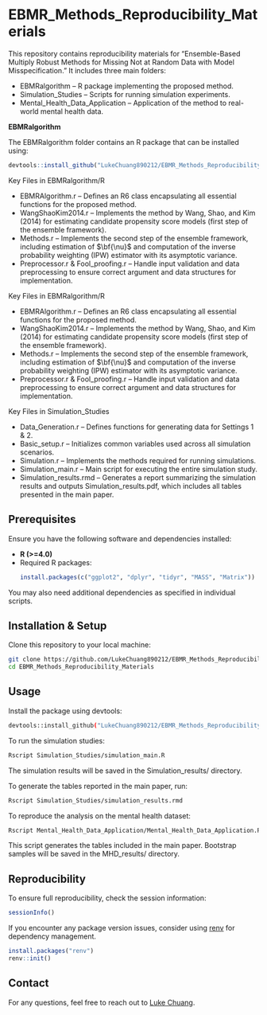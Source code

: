 # EBMR_Methods_Reproducibility_Materials

This repository contains reproducibility materials for “Ensemble-Based Multiply Robust Methods for Missing Not at Random Data with Model Misspecification.” It includes three main folders:
-	EBMRalgorithm – R package implementing the proposed method.
-	Simulation_Studies – Scripts for running simulation experiments.
-	Mental_Health_Data_Application – Application of the method to real-world mental health data.
	
**EBMRalgorithm**

The EBMRalgorithm folder contains an R package that can be installed using:
```r
devtools::install_github("LukeChuang890212/EBMR_Methods_Reproducibility_Materials/EBMRalgorithm")".
```

Key Files in EBMRalgorithm/R
-	EBMRAlgorithm.r – Defines an R6 class encapsulating all essential functions for the proposed method.
-	WangShaoKim2014.r – Implements the method by Wang, Shao, and Kim (2014) for estimating candidate propensity score models (first step of the ensemble framework).
-	Methods.r – Implements the second step of the ensemble framework, including estimation of $\bf{\nu}$ and computation of the inverse probability weighting (IPW) estimator with its asymptotic variance.
-	Preprocessor.r & Fool_proofing.r – Handle input validation and data preprocessing to ensure correct argument and data structures for implementation.

Key Files in EBMRalgorithm/R
-	EBMRAlgorithm.r – Defines an R6 class encapsulating all essential functions for the proposed method.
-	WangShaoKim2014.r – Implements the method by Wang, Shao, and Kim (2014) for estimating candidate propensity score models (first step of the ensemble framework).
-	Methods.r – Implements the second step of the ensemble framework, including estimation of $\bf{\nu}$ and computation of the inverse probability weighting (IPW) estimator with its asymptotic variance.
-	Preprocessor.r & Fool_proofing.r – Handle input validation and data preprocessing to ensure correct argument and data structures for implementation.

Key Files in Simulation_Studies
-	Data_Generation.r – Defines functions for generating data for Settings 1 & 2.
-	Basic_setup.r – Initializes common variables used across all simulation scenarios.
- Simulation.r – Implements the methods required for running simulations.
-	Simulation_main.r – Main script for executing the entire simulation study.
-	Simulation_results.rmd – Generates a report summarizing the simulation results and outputs Simulation_results.pdf, which includes all tables presented in the main paper.
	
## Prerequisites

Ensure you have the following software and dependencies installed:

- **R (>=4.0)**
- Required R packages:
  ```r
  install.packages(c("ggplot2", "dplyr", "tidyr", "MASS", "Matrix"))
  ```

You may also need additional dependencies as specified in individual scripts.

## Installation & Setup

Clone this repository to your local machine:
```sh
git clone https://github.com/LukeChuang890212/EBMR_Methods_Reproducibility_Materials.git
cd EBMR_Methods_Reproducibility_Materials
```

## Usage

Install the package using devtools:
```sh
devtools::install_github("LukeChuang890212/EBMR_Methods_Reproducibility_Materials/EBMRalgorithm")
```

To run the simulation studies:
```sh
Rscript Simulation_Studies/simulation_main.R
```
The simulation results will be saved in the Simulation_results/ directory.

To generate the tables reported in the main paper, run:
```sh
Rscript Simulation_Studies/simulation_results.rmd
```

To reproduce the analysis on the mental health dataset:
```sh
Rscript Mental_Health_Data_Application/Mental_Health_Data_Application.Rmd
```
This script generates the tables included in the main paper. Bootstrap samples will be saved in the MHD_results/ directory.

## Reproducibility

To ensure full reproducibility, check the session information:
```r
sessionInfo()
```

If you encounter any package version issues, consider using [renv](https://rstudio.github.io/renv/) for dependency management.
```r
install.packages("renv")
renv::init()
```

<!-- ## Contributing

If you'd like to contribute, please fork the repository and submit a pull request.

## License

This project is licensed under the MIT License. See the `LICENSE` file for details. -->

## Contact

For any questions, feel free to reach out to [Luke Chuang](https://github.com/LukeChuang890212).

